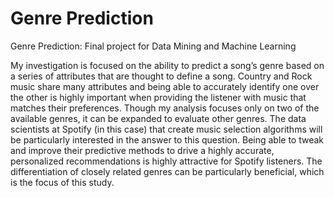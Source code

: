 # Genre Prediction
Genre Prediction: Final project for Data Mining and Machine Learning

My investigation is focused on the ability to predict a song’s genre based on a series of attributes that are thought to define a song. Country and Rock music share many attributes and being able to accurately identify one over the other is highly important when providing the listener with music that matches their preferences. Though my analysis focuses only on two of the available genres, it can be expanded to evaluate other genres. The data scientists at Spotify (in this case) that create music selection algorithms will be particularly interested in the answer to this question.  Being able to tweak and improve their predictive methods to drive a highly accurate, personalized recommendations is highly attractive for Spotify listeners. The differentiation of closely related genres can be particularly beneficial, which is the focus of this study.
